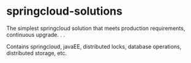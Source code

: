 # springcloud-solutions

The simplest springcloud solution that meets production requirements, continuous upgrade. . .

Contains springcloud, javaEE, distributed locks, database operations, distributed storage, etc.
